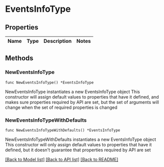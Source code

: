 # EventsInfoType

## Properties

Name | Type | Description | Notes
------------ | ------------- | ------------- | -------------

## Methods

### NewEventsInfoType

`func NewEventsInfoType() *EventsInfoType`

NewEventsInfoType instantiates a new EventsInfoType object
This constructor will assign default values to properties that have it defined,
and makes sure properties required by API are set, but the set of arguments
will change when the set of required properties is changed

### NewEventsInfoTypeWithDefaults

`func NewEventsInfoTypeWithDefaults() *EventsInfoType`

NewEventsInfoTypeWithDefaults instantiates a new EventsInfoType object
This constructor will only assign default values to properties that have it defined,
but it doesn't guarantee that properties required by API are set


[[Back to Model list]](../README.md#documentation-for-models) [[Back to API list]](../README.md#documentation-for-api-endpoints) [[Back to README]](../README.md)


